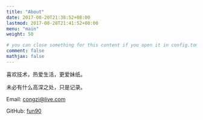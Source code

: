 ```yaml
---
title: "About"
date: 2017-08-20T21:38:52+08:00
lastmod: 2017-08-28T21:41:52+08:00
menu: "main"
weight: 50

# you can close something for this content if you open it in config.toml.
comment: false
mathjax: false
---
```


喜欢技术，热爱生活，更爱妹纸。

未必有什么高深之处，只是记录。

Email: congzi@live.com

GitHub: [fun90](https://github.com/fun90)